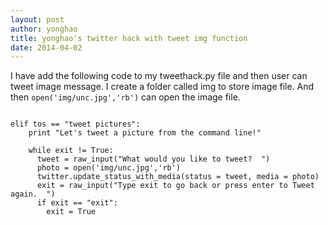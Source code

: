 ```yaml
---
layout: post
author: yonghao
title: yonghao's twitter hack with tweet img function
date: 2014-04-02
---
```


I have add the following code to my tweethack.py file and then user can tweet image message. 
I create a folder called img to store image file. 
And then `open('img/unc.jpg','rb')` can open the image file.



```

elif tos == "tweet pictures":
    print "Let's tweet a picture from the command line!"
    
    while exit != True:
      tweet = raw_input("What would you like to tweet?  ")
      photo = open('img/unc.jpg','rb')
      twitter.update_status_with_media(status = tweet, media = photo)
      exit = raw_input("Type exit to go back or press enter to Tweet again.  ")
      if exit == "exit":
        exit = True
        
```
